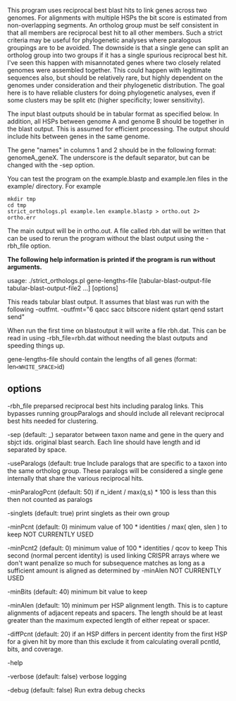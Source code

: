 This program uses reciprocal best blast hits to link genes across two
genomes. For alignments with multiple HSPs the bit score is estimated from
non-overlapping segments. An ortholog group must be self consistent in that all
members are reciprocal best hit to all other members. Such a strict criteria may
be useful for phylogenetic analyses where paralogous groupings are to be
avoided. The downside is that a single gene can split an ortholog group into two
groups if it has a single spurious reciprocal best hit. I've seen this happen
with misannotated genes where two closely related genomes were assembled
together. This could happen with legitimate sequences also, but should be
relatively rare, but highly dependent on the genomes under consideration and
their phylogenetic distribution. The goal here is to have reliable clusters for
doing phylogenetic analyses, even if some clusters may be split etc (higher
specificity; lower sensitivity).

The input blast outputs should be in tabular format as specified below. In addition, all HSPs between genome A and genome B should be together in the blast output. This is assumed for efficient processing. The output should include hits between genes in the same genome.

The gene "names" in columns 1 and 2 should be in the following format: genomeA_geneX. The underscore is the default separator, but can be changed with the -sep option.

You can test the program on the example.blastp and example.len files in the example/ directory. For example

```
mkdir tmp
cd tmp
strict_orthologs.pl example.len example.blastp > ortho.out 2> ortho.err
```

The main output will be in ortho.out. A file called rbh.dat will be written that can be used to rerun the program without the blast output using the -rbh_file option.

**The following help information is printed if the program is run without arguments.**

usage: ./strict_orthologs.pl gene-lengths-file [tabular-blast-output-file tabular-blast-output-file2 ...] [options]

This reads tabular blast output. It assumes that blast was run with the
following -outfmt.  -outfmt="6 qacc sacc bitscore nident qstart qend sstart
send"

When run the first time on blastoutput it will write a file rbh.dat.  This can be read in using -rbh_file=rbh.dat without needing the blast outputs and speeding things up.

gene-lengths-file should contain the lengths of all genes (format: len`<WHITE_SPACE>`id)

options
-------
-rbh_file preparsed reciprocal best hits including paralog links.  This bypasses
 running groupParalogs and should include all relevant reciprocal best hits
 needed for clustering.

-sep (default: _) separator between taxon name and gene in the query and sbjct ids.
 original blast search.  Each line should have length and id separated by
 space.

-useParalogs (default: true Include paralogs that are specific to a
 taxon into the same ortholog group.  These paralogs will be considered a single
 gene internally that share the various reciprocal hits.

-minParalogPcnt (default: 50) if n_ident / max(q,s) * 100 is less than this then not counted as paralogs

-singlets (default: true) print singlets as their own group

-minPcnt  (default: 0) minimum value of 100 * identities / max( qlen, slen ) to keep
  NOT CURRENTLY USED

-minPcnt2 (default: 0) minimum value of 100 * identities / qcov to keep
 This second (normal percent identity) is used linking CRISPR arrays where we
 don't want penalize so much for subsequence matches as long as a sufficient
 amount is aligned as determined by -minAlen
  NOT CURRENTLY USED

-minBits  (default: 40) minimum bit value to keep

-minAlen (default: 10) minimum per HSP alignment length.  This is to
 capture alignments of adjacent repeats and spacers.  The length should be at least
 greater than the maximum expected length of either repeat or spacer.

-diffPcnt (default: 20) if an HSP differs in percent identity from the
 first HSP for a given hit by more than this exclude it from calculating overall
 pcntId, bits, and coverage.

-help

-verbose (default: false) verbose logging

-debug   (default: false) Run extra debug checks
